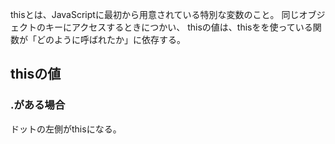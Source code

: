 thisとは、JavaScriptに最初から用意されている特別な変数のこと。
同じオブジェクトのキーにアクセスするときにつかい、
thisの値は、thisをを使っている関数が「どのように呼ばれたか」に依存する。

## thisの値
### .がある場合
ドットの左側がthisになる。


